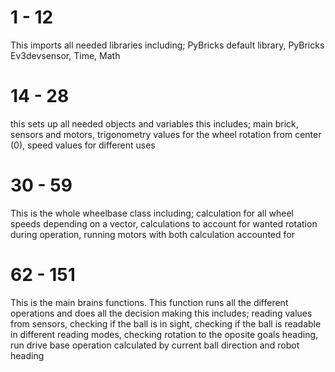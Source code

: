 # 1 - 12
This imports all needed libraries including; PyBricks default library, PyBricks Ev3devsensor, Time, Math

# 14 - 28
this sets up all needed objects and variables this includes; main brick, sensors and motors, trigonometry values for the wheel rotation from center (0), speed values for different uses

# 30 - 59
This is the whole wheelbase class including; calculation for all wheel speeds depending on a vector, calculations to account for wanted rotation during operation, running motors with both calculation accounted for

# 62 - 151
This is the main brains functions. This function runs all the different operations and does all the decision making this includes; reading values from sensors, checking if the ball is in sight, checking if the ball is readable in different reading modes, checking rotation to the oposite goals heading, run drive base operation calculated by current ball direction and robot heading

